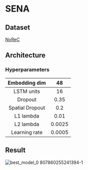 # SENA


## Dataset

[NoReC](https://github.com/ltgoslo/norec)

## Architecture

### Hyperparameters

|  Embedding dim  |   48   |
|:---------------:|:------:|
|    LSTM units   |   16   |
|     Dropout     |  0.35  |
| Spatial Dropout |   0.2  |
|    L1 lambda    |  0.01  |
|    L2 lambda    | 0.0025 |
|  Learning rate  | 0.0005 |


## Result

![best_model_0 807860255241394-1](https://user-images.githubusercontent.com/44374191/165463393-a4b98de8-60fc-422b-b45f-6a957ab22a19.png)
